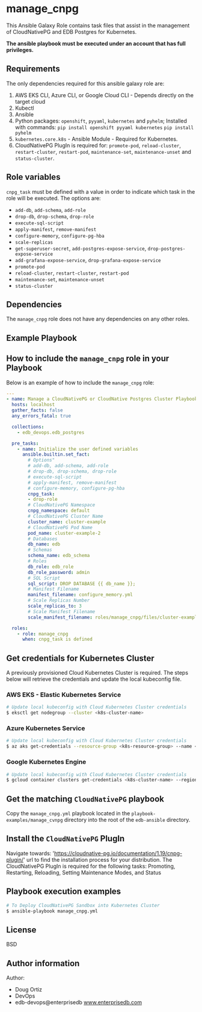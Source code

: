 # manage_cnpg

This Ansible Galaxy Role contains task files that assist in the management of CloudNativePG and EDB Postgres for Kubernetes.

**The ansible playbook must be executed under an account that has full
privileges.**

## Requirements

The only dependencies required for this ansible galaxy role are:

  1. AWS EKS CLI, Azure CLI, or Google Cloud CLI - Depends directly on the target cloud
  2. Kubectl
  3. Ansible
  4. Python packages: `openshift`, `pyyaml`, `kubernetes` and `pyhelm`;
     Installed with commands:
     `pip install openshift pyyaml kubernetes`
     `pip install pyhelm`
  5. `kubernetes.core.k8s` - Ansible Module - Required for Kubernetes.
  6. CloudNativePG PlugIn is required for: `promote-pod`, `reload-cluster`, `restart-cluster`, `restart-pod`,
     `maintenance-set`, `maintenance-unset` and `status-cluster`.

## Role variables

`cnpg_task` must be defined with a value in order to indicate which task in the role will be executed.
The options are:
- `add-db`, `add-schema`, `add-role`
- `drop-db`, `drop-schema`, `drop-role`
- `execute-sql-script`
- `apply-manifest`, `remove-manifest`
- `configure-memory`, `configure-pg-hba`
- `scale-replicas`
- `get-superuser-secret`, `add-postgres-expose-service`, `drop-postgres-expose-service`
- `add-grafana-expose-service`, `drop-grafana-expose-service`
- `promote-pod`
- `reload-cluster`, `restart-cluster`, `restart-pod`
- `maintenance-set`, `maintenance-unset`
- `status-cluster`


## Dependencies

The `manage_cnpg` role does not have any dependencies on any other roles.

## Example Playbook

## How to include the `manage_cnpg` role in your Playbook

Below is an example of how to include the `manage_cnpg` role:

```yaml
---
- name: Manage a CloudNativePG or CloudNative Postgres Cluster Playbook
  hosts: localhost
  gather_facts: false
  any_errors_fatal: true

  collections:
    - edb_devops.edb_postgres

  pre_tasks:
    - name: Initialize the user defined variables
      ansible.builtin.set_fact:
        # Options"
        # add-db, add-schema, add-role
        # drop-db, drop-schema, drop-role
        # execute-sql-script
        # apply-manifest, remove-manifest
        # configure-memory, configure-pg-hba
        cnpg_task: 
        - drop-role
        # CloudNativePG Namespace
        cnpg_namespace: default
        # CloudNativePG Cluster Name
        cluster_name: cluster-example
        # CloudNativePG Pod Name
        pod_name: cluster-example-2
        # Databases
        db_name: edb
        # Schemas
        schema_name: edb_schema
        # Roles
        db_role: edb_role
        db_role_password: admin
        # SQL Script
        sql_script: DROP DATABASE {{ db_name }};
        # Manifest Filename
        manifest_filename: configure_memory.yml
        # Scale Replicas Number
        scale_replicas_to: 3
        # Scale Manifest Filename
        scale_manifest_filename: roles/manage_cnpg/files/cluster-example.yml

  roles:
    - role: manage_cnpg
      when: cnpg_task is defined
```

## Get credentials for Kubernetes Cluster

A previously provisioned Cloud Kubernetes Cluster is required.
The steps below will retrieve the credentials and update the local kubeconfig file.

### AWS EKS - Elastic Kubernetes Service
```bash
# Update local kubeconfig with Cloud Kubernetes Cluster credentials
$ eksctl get nodegroup --cluster <k8s-cluster-name>
```

### Azure Kubernetes Service
```bash
# Update local kubeconfig with Cloud Kubernetes Cluster credentials
$ az aks get-credentials --resource-group <k8s-resource-group> --name <k8s-cluster-name>
```

### Google Kubernetes Engine
```bash
# Update local kubeconfig with Cloud Kubernetes Cluster credentials
$ gcloud container clusters get-credentials <k8s-cluster-name> --region <gcloud-region>
```

## Get the matching `CloudNativePG` playbook

Copy the `manage_cnpg.yml` playbook located in the `playbook-examples/manage_cvnpg` directory into the root of the `edb-ansible` directory.

## Install the `CloudNativePG` PlugIn

Navigate towards: 'https://cloudnative-pg.io/documentation/1.19/cnpg-plugin/' url to find the installation process for your distribution.
The CloudNativePG PlugIn is required for the following tasks: Promoting, Restarting, Reloading, Setting Maintenance Modes, and Status

## Playbook execution examples

```bash
# To Deploy CloudNativePG Sandbox into Kubernetes Cluster
$ ansible-playbook manage_cnpg.yml 
```

## License

BSD

## Author information

Author:

  * Doug Ortiz
  * DevOps
  * edb-devops@enterprisedb www.enterprisedb.com
